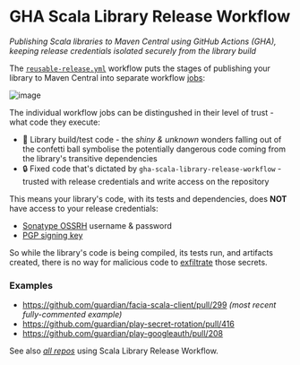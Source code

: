 # GHA Scala Library Release Workflow
_Publishing Scala libraries to Maven Central using GitHub Actions (GHA), keeping release credentials isolated securely from the library build_

The [`reusable-release.yml`](https://github.com/guardian/gha-scala-library-release-workflow/blob/main/.github/workflows/reusable-release.yml) workflow puts the stages of publishing your library to Maven Central
into separate workflow [jobs](https://docs.github.com/en/actions/using-jobs/using-jobs-in-a-workflow):

![image](https://github.com/guardian/gha-scala-library-release-workflow/assets/52038/3d229ccd-e60f-44f7-86e7-0e607134e47b)

The individual workflow jobs can be distingushed in their level of trust - what code they execute:

* 🎊 Library build/test code - the _shiny & unknown_ wonders falling out of the confetti ball symbolise the potentially dangerous code coming from the library's transitive dependencies
* 🔒 Fixed code that's dictated by `gha-scala-library-release-workflow` - trusted with release credentials and write access on the repository

This means your library's code, with its tests and dependencies, does **NOT** have access to your release credentials:

* [Sonatype OSSRH](https://central.sonatype.org/publish/publish-guide/) username & password
* [PGP signing key](https://central.sonatype.org/publish/requirements/gpg/)

So while the library's code is being compiled, its tests run, and artifacts created, there is no way for malicious code to
[exfiltrate](https://www.synacktiv.com/en/publications/cicd-secrets-extraction-tips-and-tricks) those secrets.

### Examples

* https://github.com/guardian/facia-scala-client/pull/299 _(most recent fully-commented example)_
* https://github.com/guardian/play-secret-rotation/pull/416
* https://github.com/guardian/play-googleauth/pull/208

See also [_all repos_](https://github.com/search?q=%22guardian%2Fgha-scala-library-release-workflow%22++NOT+is%3Aarchived+NOT+repo%3Aguardian%2Fgha-scala-library-release-workflow&type=code) using Scala Library Release Workflow.
